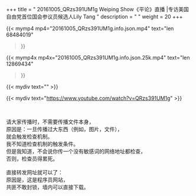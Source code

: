 +++
title = " 20161005_QRzs391UM1g Weiping Show《平论》直播 |专访美国自由党首位国会参议员候选人Lily Tang "
description = "  "
weight = 20
+++

{{< mymp4 mp4="20161005_QRzs391UM1g.info.json.mp4" 
text="len 68484019"
>}}

{{< mymp4x  mp4x="20161005_QRzs391UM1g.info.json.25k.mp4"
text="len 12869434"
>}}


{{< mydiv text="" >}}
<br>

{{< mydiv text="https://www.youtube.com/watch?v=QRzs391UM1g" >}}


<br>

请大家传播时，不需要传播文件本身，<br>
原因是：一旦传播过大东西（例如，图片，文件），<br>
就会触发检查机制。<br>
我不知道检查机制的触发条件。<br>
但是我知道，不会说你传一个没有敏感词的网络地址都检查，<br>
否则，检查员得累死。<br><br>
直接转发网址就可以了：<br>
原因是，这是程序员网站，<br>
共匪不敢封锁，墙内可以直接下载。


